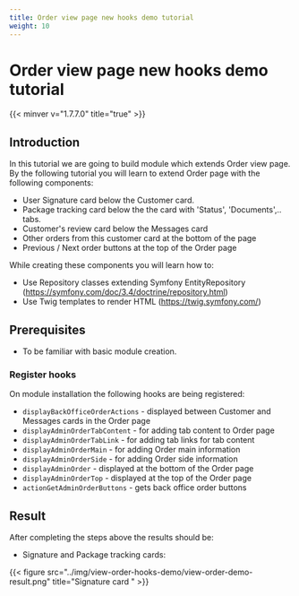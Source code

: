 ```yaml
---
title: Order view page new hooks demo tutorial 
weight: 10
---
```


# Order view page new hooks demo tutorial
{{< minver v="1.7.7.0" title="true" >}}

## Introduction

In this tutorial we are going to build module which extends Order view page. 
By the following tutorial you will learn to extend Order page with 
the following components:

 - User Signature card below the Customer card.
 - Package tracking card below the the card with 'Status', 'Documents',.. tabs.
 - Customer's review card below the Messages card
 - Other orders from this customer card at the bottom of the page
 - Previous / Next order buttons at the top of the Order page
 
While creating these components you will learn how to:

 - Use Repository classes extending Symfony EntityRepository (https://symfony.com/doc/3.4/doctrine/repository.html)
 - Use Twig templates to render HTML (https://twig.symfony.com/)
 
## Prerequisites

- To be familiar with basic module creation.

### Register hooks

On module installation the following hooks are being registered:

 - `displayBackOfficeOrderActions` - displayed between Customer and Messages cards in the Order page
 - `displayAdminOrderTabContent` - for adding tab content to Order page
 - `displayAdminOrderTabLink` - for adding tab links for tab content
 - `displayAdminOrderMain` - for adding Order main information
 - `displayAdminOrderSide` - for adding Order side information
 - `displayAdminOrder` - displayed at the bottom of the Order page
 - `displayAdminOrderTop` - displayed at the top of the Order page
 - `actionGetAdminOrderButtons` - gets back office order buttons

## Result

After completing the steps above the results should be:

 - Signature and Package tracking cards:

 {{< figure src="../img/view-order-hooks-demo/view-order-demo-result.png" title="Signature card " >}}
